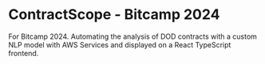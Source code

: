 # ContractScope - Bitcamp 2024
For Bitcamp 2024. Automating the analysis of DOD contracts with a custom NLP model with AWS Services and displayed on a React TypeScript frontend. 
